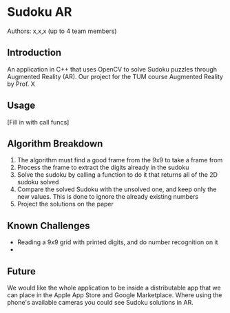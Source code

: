 # Sudoku AR
Authors: x,x,x (up to 4 team members)


## Introduction
An application in C++ that uses OpenCV to solve Sudoku puzzles through Augmented Reality (AR). Our project for the TUM course Augmented Reality by Prof. X


## Usage
[Fill in with call funcs]


## Algorithm Breakdown
1. The algorithm must find a good frame from the 9x9 to take a frame from
1. Process the frame to extract the digits already in the sudoku
1. Solve the sudoku by calling a function to do it that returns all of the 2D sudoku solved
1. Compare the solved Sudoku with the unsolved one, and keep only the new values. This is done to ignore the already existing numbers
1. Project the solutions on the paper


## Known Challenges
- Reading a 9x9 grid with printed digits, and do number recognition on it
-


## Future
We would like the whole application to be inside a distributable app that we can place in the Apple App Store and Google Marketplace. Where using the phone's available cameras you could see Sudoku solutions in AR.
